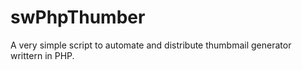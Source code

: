 swPhpThumber
============

A very simple script to automate and distribute thumbmail generator writtern in PHP.